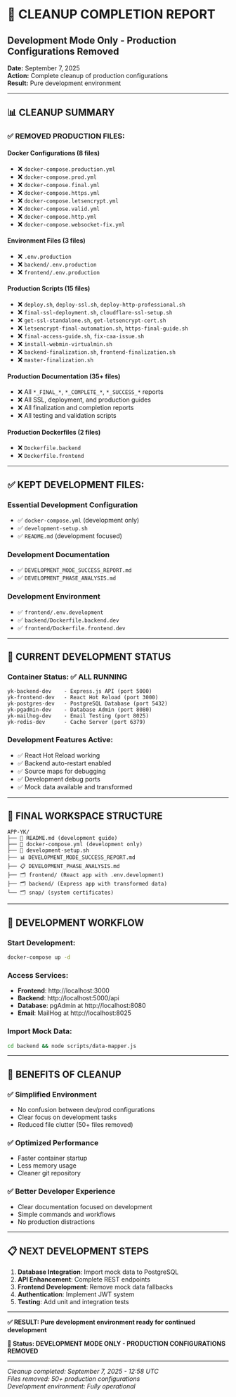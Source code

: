 # 🧹 CLEANUP COMPLETION REPORT
## Development Mode Only - Production Configurations Removed

**Date:** September 7, 2025  
**Action:** Complete cleanup of production configurations  
**Result:** Pure development environment  

---

## 📊 CLEANUP SUMMARY

### ✅ **REMOVED PRODUCTION FILES:**

#### Docker Configurations (8 files)
- ❌ `docker-compose.production.yml`
- ❌ `docker-compose.prod.yml`
- ❌ `docker-compose.final.yml`
- ❌ `docker-compose.https.yml`
- ❌ `docker-compose.letsencrypt.yml`
- ❌ `docker-compose.valid.yml`
- ❌ `docker-compose.http.yml`
- ❌ `docker-compose.websocket-fix.yml`

#### Environment Files (3 files)
- ❌ `.env.production`
- ❌ `backend/.env.production`
- ❌ `frontend/.env.production`

#### Production Scripts (15 files)
- ❌ `deploy.sh`, `deploy-ssl.sh`, `deploy-http-professional.sh`
- ❌ `final-ssl-deployment.sh`, `cloudflare-ssl-setup.sh`
- ❌ `get-ssl-standalone.sh`, `get-letsencrypt-cert.sh`
- ❌ `letsencrypt-final-automation.sh`, `https-final-guide.sh`
- ❌ `final-access-guide.sh`, `fix-caa-issue.sh`
- ❌ `install-webmin-virtualmin.sh`
- ❌ `backend-finalization.sh`, `frontend-finalization.sh`
- ❌ `master-finalization.sh`

#### Production Documentation (35+ files)
- ❌ All `*_FINAL_*`, `*_COMPLETE_*`, `*_SUCCESS_*` reports
- ❌ All SSL, deployment, and production guides
- ❌ All finalization and completion reports
- ❌ All testing and validation scripts

#### Production Dockerfiles (2 files)
- ❌ `Dockerfile.backend`
- ❌ `Dockerfile.frontend`

---

## ✅ **KEPT DEVELOPMENT FILES:**

### Essential Development Configuration
- ✅ `docker-compose.yml` (development only)
- ✅ `development-setup.sh`
- ✅ `README.md` (development focused)

### Development Documentation
- ✅ `DEVELOPMENT_MODE_SUCCESS_REPORT.md`
- ✅ `DEVELOPMENT_PHASE_ANALYSIS.md`

### Development Environment
- ✅ `frontend/.env.development`
- ✅ `backend/Dockerfile.backend.dev`
- ✅ `frontend/Dockerfile.frontend.dev`

---

## 🎯 **CURRENT DEVELOPMENT STATUS**

### Container Status: ✅ ALL RUNNING
```
yk-backend-dev    - Express.js API (port 5000)
yk-frontend-dev   - React Hot Reload (port 3000)
yk-postgres-dev   - PostgreSQL Database (port 5432)
yk-pgadmin-dev    - Database Admin (port 8080)
yk-mailhog-dev    - Email Testing (port 8025)
yk-redis-dev      - Cache Server (port 6379)
```

### Development Features Active:
- ✅ React Hot Reload working
- ✅ Backend auto-restart enabled
- ✅ Source maps for debugging
- ✅ Development debug ports
- ✅ Mock data available and transformed

---

## 📁 **FINAL WORKSPACE STRUCTURE**

```
APP-YK/
├── 📄 README.md (development guide)
├── 🐳 docker-compose.yml (development only)
├── 🔧 development-setup.sh
├── 📊 DEVELOPMENT_MODE_SUCCESS_REPORT.md
├── 📋 DEVELOPMENT_PHASE_ANALYSIS.md
├── 🗂️ frontend/ (React app with .env.development)
├── 🗂️ backend/ (Express app with transformed data)
└── 🗂️ snap/ (system certificates)
```

---

## 🚀 **DEVELOPMENT WORKFLOW**

### Start Development:
```bash
docker-compose up -d
```

### Access Services:
- **Frontend**: http://localhost:3000
- **Backend**: http://localhost:5000/api
- **Database**: pgAdmin at http://localhost:8080
- **Email**: MailHog at http://localhost:8025

### Import Mock Data:
```bash
cd backend && node scripts/data-mapper.js
```

---

## 🎯 **BENEFITS OF CLEANUP**

### ✅ Simplified Environment
- No confusion between dev/prod configurations
- Clear focus on development tasks
- Reduced file clutter (50+ files removed)

### ✅ Optimized Performance
- Faster container startup
- Less memory usage
- Cleaner git repository

### ✅ Better Developer Experience
- Clear documentation focused on development
- Simple commands and workflows
- No production distractions

---

## 📋 **NEXT DEVELOPMENT STEPS**

1. **Database Integration**: Import mock data to PostgreSQL
2. **API Enhancement**: Complete REST endpoints
3. **Frontend Development**: Remove mock data fallbacks
4. **Authentication**: Implement JWT system
5. **Testing**: Add unit and integration tests

---

**✅ RESULT: Pure development environment ready for continued development**

**🎯 Status: DEVELOPMENT MODE ONLY - PRODUCTION CONFIGURATIONS REMOVED**

---
*Cleanup completed: September 7, 2025 - 12:58 UTC*  
*Files removed: 50+ production configurations*  
*Development environment: Fully operational*
